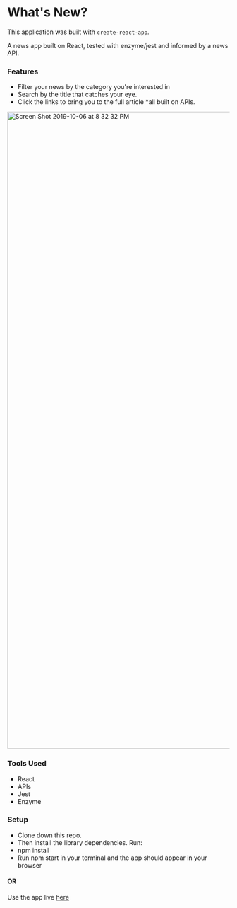 # What's New?

This application was built with `create-react-app`.

A news app built on React, tested with enzyme/jest and informed by a news API.

### Features
* Filter your news by the category you're interested in
* Search by the title that catches your eye. 
* Click the links to bring you to the full article
*all built on APIs.

<img width="1440" alt="Screen Shot 2019-10-06 at 8 32 32 PM" src="https://user-images.githubusercontent.com/50784336/66281646-7dc10780-e879-11e9-9014-4cf885758ef6.png">

### Tools Used
* React
* APIs
* Jest
* Enzyme

### Setup
* Clone down this repo.
* Then install the library dependencies. Run:
* npm install
* Run npm start in your terminal and the app should appear in your browser

#### OR
Use the app live [here](https://zoekharvey.github.io/whats-new/)

